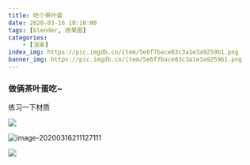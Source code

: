 ```yaml
---
title: 吃个茶叶蛋
date: 2020-03-16 10:10:00
tags: [blender, 效果图]
categories: 
	- [渲染]
index_img: https://pic.imgdb.cn/item/5e6f7bace83c3a1e3a9259b1.png
banner_img: https://pic.imgdb.cn/item/5e6f7bace83c3a1e3a9259b1.png
---
```


### 做俩茶叶蛋吃~

练习一下材质

![](https://pic.imgdb.cn/item/5e6f7bace83c3a1e3a9259b1.png)

![image-20200316211127111](https://pic.imgdb.cn/item/5e6f812ce83c3a1e3a956808.png)

![](https://pic.imgdb.cn/item/5e6f7b93e83c3a1e3a924c70.png)


